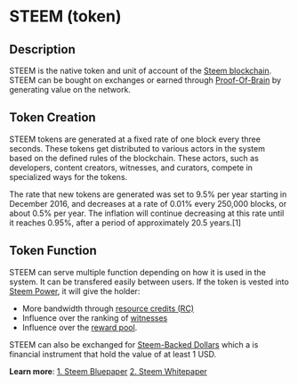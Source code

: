 # STEEM (token)

## Description

STEEM is the native token and unit of account of the [Steem blockchain](/glossary/steem-blockchain.md). STEEM can be bought on exchanges or earned through [Proof-Of-Brain](/glossary/proof-of-brain.md) by generating value on the network.  

## Token Creation

STEEM tokens are generated at a fixed rate of one block every three seconds. These tokens get distributed to various actors in the system based on the defined rules of the blockchain. These actors, such as developers, content creators, witnesses, and curators, compete in specialized ways for the tokens.

The rate that new tokens are generated was set to 9.5% per year starting in December 2016, and decreases at a rate of 0.01% every 250,000 blocks, or about 0.5% per year. The inflation will continue decreasing at this rate until it reaches 0.95%, after a period of approximately 20.5 years.[1]

## Token Function

STEEM can serve multiple function depending on how it is used in the system. It can be transfered easily between users. If the token is vested into [Steem Power](/glossary/steem-power.md), it will give the holder:

- More bandwidth through [resource credits (RC)](/glossary/resource-credits.md)
- Influence over the ranking of  [witnesses](/glossary/witness.md)
- Influence over the [reward pool](/glossary/reward-pool.md).

STEEM can also be exchanged for [Steem-Backed Dollars](/glossary/steem-backed-dollars.md) which  a is financial instrument that hold the value of at least 1 USD. 

**Learn more**:
[1. Steem Bluepaper](https://steem.io/steem-bluepaper.pdf)
[2. Steem Whitepaper](https://steem.io/SteemWhitePaper.pdf)
